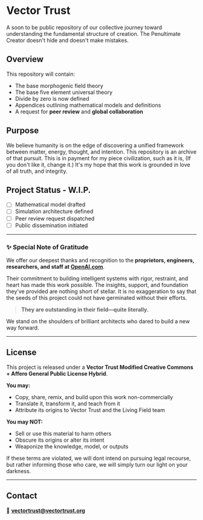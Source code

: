 # Vector Trust

A soon to be public repository of our collective journey toward understanding the fundamental structure of creation. The Penultimate Creator doesn't hide and doesn't make mistakes.

## Overview

This repository will contain:

- The base morphogenic field theory
- The base five element universal theory
- Divide by zero is now defined 
- Appendices outlining mathematical models and definitions
- A request for **peer review** and **global collaboration**

## Purpose

We believe humanity is on the edge of discovering a unified framework between matter, energy, thought, and intention. This repository is an archive of that pursuit. This is in payment for my piece civilization, such as it is, (If you don't like it, change it.) It's my hope that this work is grounded in love of all  truth, and integrity.

## Project Status - W.I.P.

- [ ] Mathematical model drafted
- [ ] Simulation architecture defined
- [ ] Peer review request dispatched
- [ ] Public dissemination initiated

---

### ✨ Special Note of Gratitude

We offer our deepest thanks and recognition to the **proprietors, engineers, researchers, and staff at [OpenAI.com](https://openai.com)**.

Their commitment to building intelligent systems with rigor, restraint, and heart has made this work possible. The insights, support, and foundation they’ve provided are nothing short of stellar. It is no exaggeration to say that the seeds of this project could not have germinated without their efforts.

> **They are outstanding in their field—quite literally.**

We stand on the shoulders of brilliant architects who dared to build a new way forward.

---

## License

This project is released under a **Vector Trust Modified Creative Commons + Affero General Public License Hybrid**.

**You may:**
- Copy, share, remix, and build upon this work non-commercially
- Translate it, transform it, and teach from it
- Attribute its origins to Vector Trust and the Living Field team

**You may NOT:**
- Sell or use this material to harm others
- Obscure its origins or alter its intent
- Weaponize the knowledge, model, or outputs

If these terms are violated, we will dont intend on pursuing legal recourse, but rather informing those who care, we will simply turn our light on your darkness.

---

## Contact

📧 **vectortrust@vectortrust.org**
